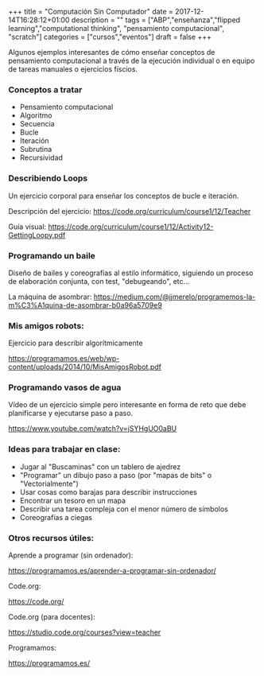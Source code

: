 +++
title = "Computación Sin Computador"
date = 2017-12-14T16:28:12+01:00
description = ""
tags = ["ABP","enseñanza","flipped learning","computational thinking", "pensamiento computacional", "scratch"]
categories = ["cursos","eventos"]
draft = false
+++

Algunos ejemplos interesantes de cómo enseñar conceptos de pensamiento computacional a través de la ejecución individual o en equipo de tareas manuales o ejercicios físcios.

### Conceptos a tratar

- Pensamiento computacional
- Algoritmo
- Secuencia
- Bucle
- Iteración
- Subrutina
- Recursividad

### Describiendo Loops

Un ejercicio corporal para enseñar los conceptos de bucle e iteración.

Descripción del ejercicio: <a href="https://code.org/curriculum/course1/12/Teacher">https://code.org/curriculum/course1/12/Teacher</a>

Guía visual: <a href="https://code.org/curriculum/course1/12/Activity12-GettingLoopy.pdf">https://code.org/curriculum/course1/12/Activity12-GettingLoopy.pdf</a>

### Programando un baile

Diseño de bailes y coreografías al estilo informático, siguiendo un proceso de elaboración conjunta, con test, "debugeando", etc...

La máquina de asombrar: <a href="https://medium.com/@jjmerelo/programemos-la-m%C3%A1quina-de-asombrar-b0a96a5709e9">https://medium.com/@jjmerelo/programemos-la-m%C3%A1quina-de-asombrar-b0a96a5709e9</a>

### Mis amigos robots:

Ejercicio para describir algorítmicamente

<a href="https://programamos.es/web/wp-content/uploads/2014/10/MisAmigosRobot.pdf">https://programamos.es/web/wp-content/uploads/2014/10/MisAmigosRobot.pdf</a>

### Programando vasos de agua

Vídeo de un ejercicio simple pero interesante en forma de reto que debe planificarse y ejecutarse paso a paso.

<a href="https://www.youtube.com/watch?v=jSYHgUO0aBU">https://www.youtube.com/watch?v=jSYHgUO0aBU</a>

### Ideas para trabajar en clase:

- Jugar al "Buscaminas" con un tablero de ajedrez
- "Programar" un dibujo paso a paso (por "mapas de bits" o "Vectorialmente")
- Usar cosas como barajas para describir instrucciones
- Encontrar un tesoro en un mapa
- Describir una tarea compleja con el menor número de símbolos
- Coreografías a ciegas


### Otros recursos útiles:

Aprende a programar (sin ordenador):

<a href="https://programamos.es/aprender-a-programar-sin-ordenador/">https://programamos.es/aprender-a-programar-sin-ordenador/</a>

Code.org:

<a href="https://code.org/">https://code.org/</a>

Code.org (para docentes):

<a href="https://studio.code.org/courses?view=teacher">https://studio.code.org/courses?view=teacher</a>

Programamos:

<a href="https://programamos.es/">https://programamos.es/</a>
